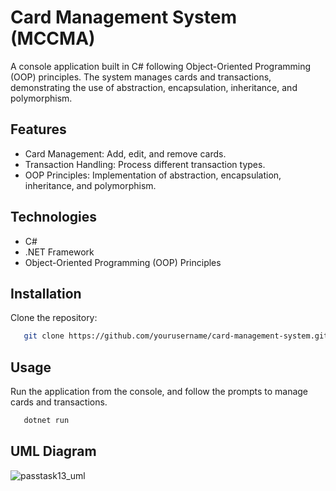 # Card Management System (MCCMA)
A console application built in C# following Object-Oriented Programming (OOP) principles. The system manages cards and transactions, demonstrating the use of abstraction, encapsulation, inheritance, and polymorphism.

## Features
- Card Management: Add, edit, and remove cards.
- Transaction Handling: Process different transaction types.
- OOP Principles: Implementation of abstraction, encapsulation, inheritance, and polymorphism.

## Technologies
- C#
- .NET Framework
- Object-Oriented Programming (OOP) Principles

## Installation
Clone the repository:
```bash
   git clone https://github.com/yourusername/card-management-system.git
```

## Usage
Run the application from the console, and follow the prompts to manage cards and transactions.
```bash
   dotnet run
```

## UML Diagram
![passtask13_uml](https://github.com/user-attachments/assets/03eaee5a-5686-4a15-b802-c03590842989)

